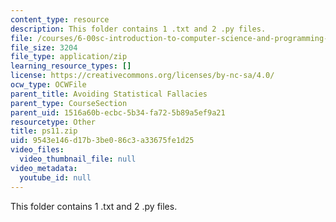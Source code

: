 ```yaml
---
content_type: resource
description: This folder contains 1 .txt and 2 .py files.
file: /courses/6-00sc-introduction-to-computer-science-and-programming-spring-2011/9543e146d17b3be086c3a33675fe1d25_ps11.zip
file_size: 3204
file_type: application/zip
learning_resource_types: []
license: https://creativecommons.org/licenses/by-nc-sa/4.0/
ocw_type: OCWFile
parent_title: Avoiding Statistical Fallacies
parent_type: CourseSection
parent_uid: 1516a60b-ecbc-5b34-fa72-5b89a5ef9a21
resourcetype: Other
title: ps11.zip
uid: 9543e146-d17b-3be0-86c3-a33675fe1d25
video_files:
  video_thumbnail_file: null
video_metadata:
  youtube_id: null
---
```

This folder contains 1 .txt and 2 .py files.
